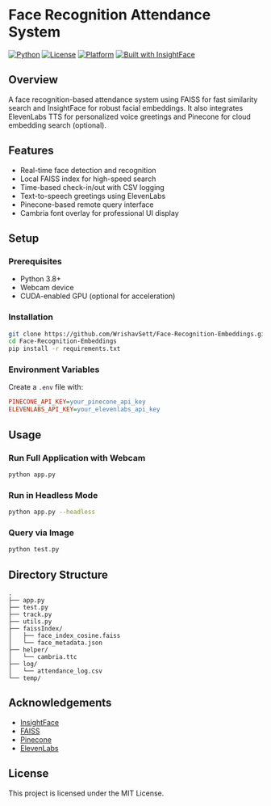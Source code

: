 # Face Recognition Attendance System

[![Python](https://img.shields.io/badge/Python-3.8%2B-blue)](https://www.python.org/downloads/)
[![License](https://img.shields.io/badge/license-MIT-green)](LICENSE)
[![Platform](https://img.shields.io/badge/platform-Windows%20%7C%20Linux-lightgrey)]()
[![Built with InsightFace](https://img.shields.io/badge/Built%20With-InsightFace-orange)](https://github.com/deepinsight/insightface)

## Overview

A face recognition-based attendance system using FAISS for fast similarity search and InsightFace for robust facial embeddings. It also integrates ElevenLabs TTS for personalized voice greetings and Pinecone for cloud embedding search (optional).

## Features

- Real-time face detection and recognition
- Local FAISS index for high-speed search
- Time-based check-in/out with CSV logging
- Text-to-speech greetings using ElevenLabs
- Pinecone-based remote query interface
- Cambria font overlay for professional UI display

## Setup

### Prerequisites

- Python 3.8+
- Webcam device
- CUDA-enabled GPU (optional for acceleration)

### Installation

```bash
git clone https://github.com/WrishavSett/Face-Recognition-Embeddings.git
cd Face-Recognition-Embeddings
pip install -r requirements.txt
```

### Environment Variables

Create a `.env` file with:

```ini
PINECONE_API_KEY=your_pinecone_api_key
ELEVENLABS_API_KEY=your_elevenlabs_api_key
```

## Usage

### Run Full Application with Webcam

```bash
python app.py
```

### Run in Headless Mode

```bash
python app.py --headless
```

### Query via Image

```bash
python test.py
```

## Directory Structure

```
.
├── app.py
├── test.py
├── track.py
├── utils.py
├── faissIndex/
│   ├── face_index_cosine.faiss
│   └── face_metadata.json
├── helper/
│   └── cambria.ttc
├── log/
│   └── attendance_log.csv
└── temp/
```

## Acknowledgements

- [InsightFace](https://github.com/deepinsight/insightface)
- [FAISS](https://github.com/facebookresearch/faiss)
- [Pinecone](https://www.pinecone.io/)
- [ElevenLabs](https://www.elevenlabs.io/)

## License

This project is licensed under the MIT License.